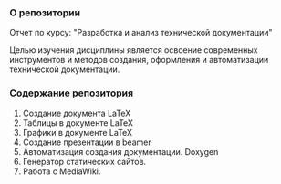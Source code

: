 ### О репозитории
Отчет по курсу: "Разработка и анализ технической документации"

Целью изучения дисциплины является освоение современных инструментов и методов создания, оформления и автоматизации технической документации.

### Содержание репозитория
1. Создание документа LaTeX
2. Таблицы в документе LaTeX
3. Графики в документе LaTeX
4. Создание презентации в beamer
5. Автоматизация создания документации. Doxygen
6. Генератор статических сайтов.
7. Работа с MediaWiki.


